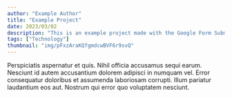 ```yaml
---
author: "Example Author"
title: "Example Project"
date: 2023/03/02
description: "This is an example project made with the Google Form Submission."
tags: ["Technology"]
thumbnail: "img/pFxzAraKQfgmdcwBVF6r9svQ"
---
```


Perspiciatis aspernatur et quis. Nihil officia accusamus sequi earum. Nesciunt id autem accusantium dolorem adipisci in numquam vel. Error consequatur doloribus et assumenda laboriosam corrupti. Illum pariatur laudantium eos aut. Nostrum qui error quo voluptatem nesciunt.